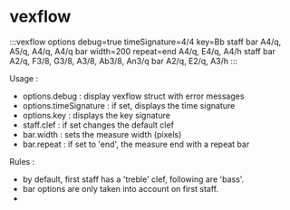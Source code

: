 # vexflow

:::vexflow
options debug=true timeSignature=4/4 key=Bb
staff
  bar
    A4/q, A5/q, A4/q, A4/q
  bar width=200 repeat=end
    A4/q, E4/q, A4/h
staff
  bar
    A2/q, F3/8, G3/8, A3/8, Ab3/8, An3/q
  bar
    A2/q, E2/q, A3/h
:::

Usage :
- options.debug : display vexflow struct with error messages
- options.timeSignature : if set, displays the time signature
- options.key : displays the key signature
- staff.clef : if set changes the default clef
- bar.width : sets the measure width (pixels)
- bar.repeat : if set to 'end', the measure end with a repeat bar
 

Rules :
- by default, first staff has a 'treble' clef, following are 'bass'.
- bar options are only taken into account on first staff.
- 
